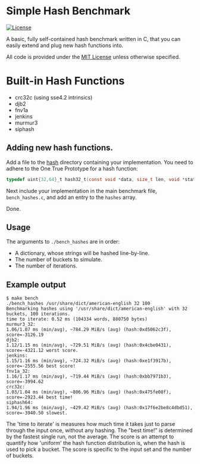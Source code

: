 
# Simple Hash Benchmark

[![License](https://img.shields.io/github/license/eloj/hashbench)](LICENSE)

A basic, fully self-contained hash benchmark written in C, that you can easily extend and plug new hash functions into.

All code is provided under the [MIT License](LICENSE) unless otherwise specified.

# Built-in Hash Functions

* crc32c (using sse4.2 intrinsics)
* djb2
* fnv1a
* jenkins
* murmur3
* siphash

## Adding new hash functions.

Add a file to the [hash](hash) directory containing your implementation. You need to adhere to the One True Prototype for a hash function:

```c
typedef uint{32,64}_t hash32_t(const void *data, size_t len, void *state);
```

Next include your implementation in the main benchmark file, `bench_hashes.c`, and add an entry to the `hashes` array.

Done.

## Usage

The arguments to `./bench_hashes` are in order:

* A dictionary, whose strings will be hashed line-by-line.
* The number of buckets to simulate.
* The number of iterations.

## Example output

```console
$ make bench
./bench_hashes /usr/share/dict/american-english 32 100
Benchmarking hashes using '/usr/share/dict/american-english' with 32 buckets, 100 iterations.
time to iterate: 0.52 ms (104334 words, 880750 bytes)
murmur3_32:
1.06/1.07 ms (min/avg), ~784.29 MiB/s (avg) (hash:0xd5062c3f), score=-3126.19
djb2:
1.12/1.15 ms (min/avg), ~729.51 MiB/s (avg) (hash:0x4cbe0431), score=-4321.12 worst score.
jenkins:
1.15/1.16 ms (min/avg), ~724.32 MiB/s (avg) (hash:0xe1f3917b), score=-2555.56 best score!
fnv1a_32:
1.16/1.17 ms (min/avg), ~719.44 MiB/s (avg) (hash:0xbb7971b3), score=-3994.62
crc32c:
1.03/1.04 ms (min/avg), ~806.96 MiB/s (avg) (hash:0x475fe08f), score=-2923.44 best time!
siphash64:
1.94/1.96 ms (min/avg), ~429.42 MiB/s (avg) (hash:0x17f6e2be8c4dbd51), score=-3940.50 slowest.
```

The 'time to iterate' is measures how much time it takes just to parse through the input once, without any hashing.
The "best time!" is determined by the fastest single run, not the average. The score is an attempt to quantify
how 'uniform' the hash function distribution is, when the hash is used to pick a bucket. The score is specific to
the input set and the number of buckets.
